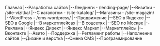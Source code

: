 Главная
    |--Разработка сайтов 
        |--Лендинги - /lending-page/
        |--Визитки - /site-vizitka/
        |--С каталогом - /site-katalog/
        |--Магазины - /site-magazin/
        |--WordPress - /cms-wordpress/
    |--Продвижение
        |--SEO в Яндексе
        |--SEO в Google
        |--В маркетплейсах
        |--В соцсетях
        |--SEO по Москве
    |--Реклама
        |--Яндекс Директ
        |--Яндекс Маркет
        |--Маркетплейсы
        |--Вконтакте
        |--Авито
    |--Поддержка
        |--Регламент работы
        |--Наполнение сайтов
        |--Дизайн и верстка
        |--Смена CMS
        |--Программирование








